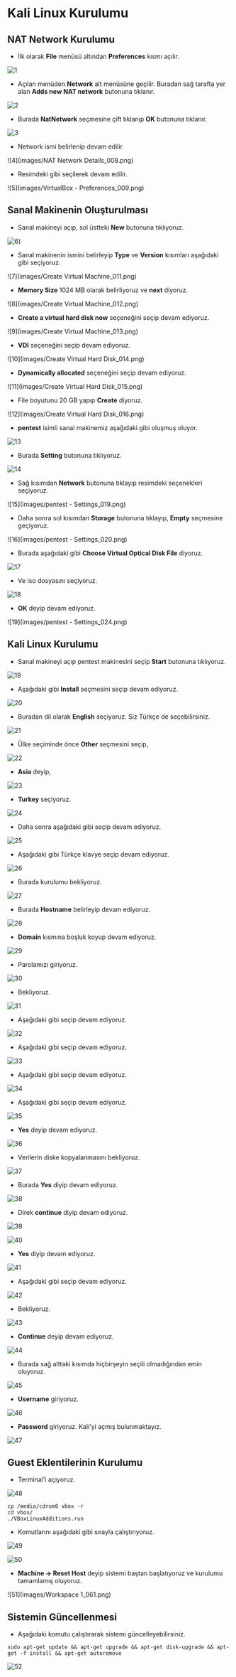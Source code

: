 # Kali Linux Kurulumu

## NAT Network Kurulumu

- İlk olarak **File** menüsü altından **Preferences** kısmı açılır.

![1](images/Selection_1.png)

- Açılan menüden **Network** alt menüsüne geçilir. Buradan sağ tarafta yer alan **Adds new NAT network** butonuna tıklanır.

![2](images/Selection_2.png)

- Burada **NatNetwork** seçmesine çift tıklanıp **OK** butonuna tıklanır.

![3](images/Selection_3.png)

- Network ismi belirlenip devam edilir.

![4](images/NAT Network Details_008.png)

- Resimdeki gibi seçilerek devam edilir.

![5](images/VirtualBox - Preferences_009.png)

## Sanal Makinenin Oluşturulması

- Sanal makineyi açıp, sol üstteki  **New** butonuna tıklıyoruz. 

![6](images/Selection_010.png))

- Sanal makinenin ismini belirleyip  **Type** ve **Version** kısımları aşağıdaki gibi seçiyoruz.

![7](images/Create Virtual Machine_011.png)

- **Memory Size** 1024 MB olarak belirliyoruz ve **next** diyoruz.

![8](images/Create Virtual Machine_012.png)

- **Create a virtual hard disk now** seçeneğini seçip devam ediyoruz.
 
![9](images/Create Virtual Machine_013.png)

- **VDI** seçeneğini seçip devam ediyoruz.

![10](images/Create Virtual Hard Disk_014.png)

- **Dynamically allocated** seçeneğini seçip devam ediyoruz.

![11](images/Create Virtual Hard Disk_015.png)

- File boyutunu 20 GB yapıp **Create** diyoruz.

![12](images/Create Virtual Hard Disk_016.png)

- **pentest** isimli sanal makinemiz  aşağıdaki gibi oluşmuş oluyor.

![13](images/Selection_017.png)

- Burada **Setting** butonuna tıklıyoruz.

![14](images/Selection_018.png)

- Sağ kısımdan **Network** butonuna tıklayıp resimdeki seçenekleri seçiyoruz.

![15](images/pentest - Settings_019.png)

- Daha sonra sol kısımdan **Storage** butonuna tıklayıp, **Empty** seçmesine geçiyoruz.

![16](images/pentest - Settings_020.png)

- Burada aşağıdaki gibi **Choose Virtual Optical Disk File** diyoruz.

![17](images/Selection_022.png)

- Ve iso dosyasını seçiyoruz.

![18](images/Selection_023.png)

- **OK** deyip devam ediyoruz.

![19](images/pentest - Settings_024.png)

## Kali Linux Kurulumu

- Sanal makineyi açıp pentest makinesini seçip **Start** butonuna tıklıyoruz.

![19](images/Selection_025.png)

- Aşağıdaki gibi **Install** seçmesini seçip devam ediyoruz.

![20](images/Selection_026.png)

- Buradan dil olarak **English** seçiyoruz. Siz Türkçe de seçebilirsiniz.

![21](images/Selection_027.png)

- Ülke seçiminde önce **Other** seçmesini seçip,

![22](images/Selection_028.png)

- **Asia** deyip,

![23](images/Selection_029.png)

- **Turkey** seçiyoruz.

![24](images/Selection_030.png)

- Daha sonra aşağıdaki gibi seçip devam ediyoruz.

![25](images/Selection_031.png)

- Aşağıdaki gibi Türkçe klavye seçip devam ediyoruz.

![26](images/Selection_032.png)

- Burada kurulumu bekliyoruz.

![27](images/Selection_033.png)

- Burada **Hostname** belirleyip devam ediyoruz.

![28](images/Selection_034.png)

- **Domain** kısmına boşluk koyup devam ediyoruz.

![29](images/Selection_035.png)

- Parolamızı giriyoruz.

![30](images/Selection_036.png)

- Bekliyoruz.

![31](images/Selection_037.png)

- Aşağıdaki gibi seçip devam ediyoruz.

![32](images/Selection_038.png)

- Aşağıdaki gibi seçip devam ediyoruz.

![33](images/Selection_039.png)

- Aşağıdaki gibi seçip devam ediyoruz.

![34](images/Selection_040.png)

- Aşağıdaki gibi seçip devam ediyoruz.

![35](images/Selection_041.png)

- **Yes** deyip devam ediyoruz.

![36](images/Selection_042.png)

- Verilerin diske kopyalanmasını bekliyoruz.

![37](images/Selection_043.png)

- Burada **Yes** diyip devam ediyoruz.

![38](images/Selection_044.png)

- Direk **continue** diyip devam ediyoruz.

![39](images/Selection_045.png)

![40](images/Selection_046.png)

- **Yes** diyip devam ediyoruz.

![41](images/Selection_047.png)

- Aşağıdaki gibi seçip devam ediyoruz.

![42](images/Selection_048.png)

- Bekliyoruz.

![43](images/Selection_049.png)

- **Continue** deyip devam ediyoruz.

![44](images/Selection_050.png)

- Burada sağ alttaki kısımda hiçbirşeyin seçili olmadığından emin oluyoruz.

![45](images/Selection_053.png)

- **Username** giriyoruz.

![46](images/Selection_054.png)

- **Password** giriyoruz. Kali'yi açmış bulunmaktayız.

![47](images/Selection_055.png)

## Guest Eklentilerinin Kurulumu

- Terminal'i açıyoruz.

![48](images/Selection_058.png)

```
cp /media/cdrom0 vbox -r
cd vbox/
./VBoxLinuxAdditions.run
```
- Komutlarını aşağıdaki gibi sırayla çalıştırıyoruz.

![49](images/Selection_059.png)

![50](images/Selection_060.png)

- **Machine -> Reset Host** deyip sistemi baştan başlatıyoruz ve kurulumu tamamlamış oluyoruz.

![51](images/Workspace 1_061.png)

## Sistemin Güncellenmesi

- Aşağıdaki komutu çalıştırarak sistemi güncelleyebilirsiniz.

```sudo apt-get update && apt-get upgrade && apt-get disk-upgrade && apt-get -f install && apt-get autoremove```

![52](images/Selection_062.png)

